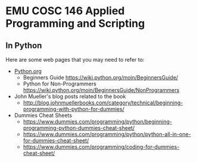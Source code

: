 # EMU COSC 146 Applied Programming and Scripting
## In Python

Here are some web pages that you may need to refer to:

- [Python.org](https://www.python.org/)
  - Beginners Guide https://wiki.python.org/moin/BeginnersGuide/
  - Python for Non-Programmers https://wiki.python.org/moin/BeginnersGuide/NonProgrammers
- John Mueller's blog posts related to the book
  - http://blog.johnmuellerbooks.com/category/technical/beginning-programming-with-python-for-dummies/
- Dummies Cheat Sheets
  - https://www.dummies.com/programming/python/beginning-programming-python-dummies-cheat-sheet/
  - https://www.dummies.com/programming/python/python-all-in-one-for-dummies-cheat-sheet/
  - https://www.dummies.com/programming/coding-for-dummies-cheat-sheet/

